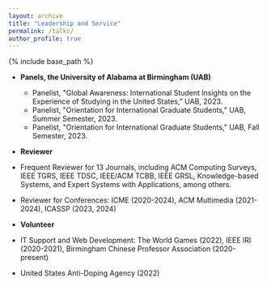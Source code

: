 ```yaml
---
layout: archive
title: "Leadership and Service"
permalink: /talks/
author_profile: true
---
```


{% include base_path %}

* **Panels, the University of Alabama at Birmingham (UAB)**
  * Panelist, "Global Awareness: International Student Insights on the Experience of Studying in the United States," UAB, 2023. 
  * Panelist, "Orientation for International Graduate Students," UAB, Summer Semester, 2023.
  * Panelist, "Orientation for International Graduate Students," UAB, Fall Semester, 2023.



* **Reviewer**
<!-- ====== -->

  * Frequent Reviewer for 13 Journals, including ACM Computing Surveys, IEEE TGRS, IEEE TDSC, IEEE/ACM TCBB, IEEE GRSL, Knowledge-based Systems, and Expert Systems with Applications, among others.

  * Reviewer for Conferences: ICME (2020-2024), ACM Multimedia (2021-2024), ICASSP (2023, 2024)

* **Volunteer**
<!-- ====== -->

  * IT Support and Web Development: The World Games (2022), IEEE IRI (2020-2021), Birmingham Chinese Professor Association (2020-present)

  * United States Anti-Doping Agency (2022)


